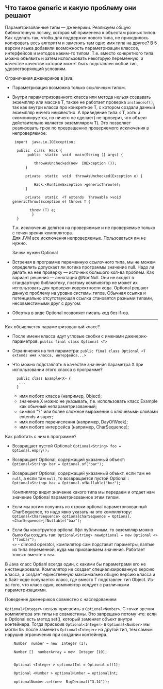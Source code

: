 Что такое generic и какую проблему они решают
-
Параметризованные типы — дженерики.
Реализуем общую библиотечную логику, которая мб применена к объектам разных типов. Как сделать так, чтобы для поддержки нового типа, не приходилось копировать весь алгоритм и заменять там одно имя типа на другое?
В 5 версии языка добавили возможность параметризации классов, интерфейсов и методов каким-то типом. Т.е. вместо конкретного типа можно объявить и затем использовать некоторую переменную, а качестве качестве которой может быть подставлен любой тип, удовлетворяющий условиям.
  
Ограничения дженериков в java:
- Параметризация возможна только ссылочным типом.
- Внутри параметризованного класса или метода нельзя создавать экземпляр или массив T, также не работает проверка
`instanceof()`, так как внутри класса про конкретное T, с котором создали данный экземпляр ничего неизвестно. 
  А приведение типа к T, хоть и скомпилируется, но ничего не сделает( не проверит, что объект действительно 
  является экземпляром T). 
  Это позволяет реализовать трюк по превращению проверяемого исключения в непроверяемое:
  
       import  java.io.IOException;
  
        public  class  Hack {
             public  static  void  main(String [] args) {
  
                throwAsUnchecked(new  IOException ());
            }
  
            private  static  void  throwAsUnchecked(Exception e) {
  
                Hack.<RuntimeException >genericThrow(e);
            }
  
            private  static  <T extends  Throwable >void  genericThrow(Exception e) throws T { 

              throw (T) e;
               }
        }
    Т.к. исключения делятся на проверяемые и не проверяемые только с точки зрения компилятора.\
    Для JVM все исключения непроверяемые. Пользоваться им не нужно.

   Зачем нужен Optional
- Встречая в программе переменную ссылочного типа, мы не можем определить допускает ли логика программы значение null. Надо ли делать на нее проверку — источник большого кол-ва проблем. Как вариант решения — аннотация @NonNull. Они не входят в стандартную библиотеку, поэтому компилятор не может их использовать для проверки корректности кода.
   Optional решают данную проблему на уровне системы типов. Обычная ссылка и потенциально отсутствующая ссылка становятся разными типами, несовместимыми друг с другом.
- Обертка в виде Optional позволяет писать код без if-ов.
   ***  
    
Как объявляется параметризованный класс?
- После имени класса идут угловые скобки с именами дженерик-параметров.
`public final class Optional <T>`
-  Ограничения на тип параметра:
   `public final class Optional <T extends имя класса, интерфейса...>`
- Что можно подставлять в качестве значения параметра X при использовании этого класса в программе?
    
        public class Example<X> {
         ...
        }
  * имя любого класса (например, Object);
  * значение X можно не указывать, т.е. использовать класс Example как обычный непараметризованный;
  * символ "?" или более сложное выражение с ключевыми словами extends и super;
  * имя любого перечисления (например, DayOfWeek);
  * имя любого интерфейса (например, CharSequence);

  
Как работать с ним в программе? 
- Возвращает пустой Optional: `Optional<String> foo = Optional.empry();`
- Возвращает Optional, содержащий указанный объект: `Optional<String> bar = Optional.of("bar");`
- Возвращает Optional, содержащий указанный объъкт, если там не `null`, а если там `null`, то возвращается пустой 
  Optional  : `Optional<String> baz = Optional.ofNullable("buz");`  
  
  Компилятор видит значение какого типа мы передаем и отдает нам значение Optional параметризованное этим типом. 
- Если мы хотим получить из строки optional параметризованный CharSequence, то надо явно указать на это компилятору: 
  `Optional<CharSequence> optionalCharSequence = Optional.<CharSequence>jfNullable("baz");`
- Если бы конструктор optional бфл публичным, то экземпляр можно было бы создать так:
  `Optional<String> newOptional = new Optional <>("foobar");`   
  `<>` - dimond operator, компилятор сам подставит параметры, взятые из типа переменной, куда мы присваиваем значения.
  Работает только вместе с `new`. 
  
  
В Java класс Optianl всегда один, с какими бы параметрами его не инстанцировали. Компилятор не создает 
специализированную версию класса, а создает единственную максимально общую версию класса и в байт-коде получается класс,
где вместо Т подставлен тип Object. Из-за того, что класс один, компилятор колдует с различными параметризациями. 

  
Поведение дженериков совместно с наследованием
  
`Optional<Integer>` нельзя присвоить в `Optional<Number>`. С точки зрения компилятора эти типы не совместимы. 
Это запрещено потому что: если в Optional есть метод set(), который заменяет объект внутри контейнера. 
Тогда присвоив `Optional<Integer>` в `Optional<Number>` мы могли бы после заменить `Optional<Integer>` на
другой тип, тем самым нарушив ограничения при создании контейнера.
  

        Number  number = new  Integer (1);

        Number []  numberArray = new  Integer [10];


        Optional <Integer > optionalInt = Optional.of(1);

        Optional <Number > optionalNumber = optionalInt;

        optionalNumber.set(new  BigDecimal("3.14"));





